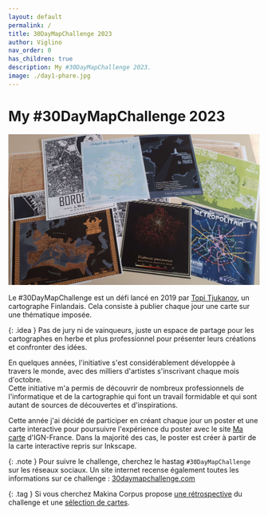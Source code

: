 ```yaml
---
layout: default
permalink: /
title: 30DayMapChallenge 2023
author: Viglino
nav_order: 0
has_children: true
description: My #30DayMapChallenge 2023.
image: ./day1-phare.jpg
---
```

# My #30DayMapChallenge 2023
![](./assets/banner.jpg)

Le #30DayMapChallenge est un défi lancé en 2019 par [Topi Tjukanov](https://tjukanov.org/), un cartographe Finlandais. Cela consiste à publier chaque jour une carte sur une thématique imposée.

{: .idea }
Pas de jury ni de vainqueurs, juste un espace de partage pour les cartographes en herbe et plus professionnel pour présenter leurs créations et confronter des idées.

En quelques années, l'initiative s'est considérablement développée à travers le monde, avec des milliers d'artistes s'inscrivant chaque mois d'octobre.    
Cette initiative m'a permis de découvrir de nombreux professionnels de l'informatique et de la cartographie qui font un travail formidable et qui sont autant de sources de découvertes et d'inspirations.

Cette année j'ai décidé de participer en créant chaque jour un poster et une carte interactive pour poursuivre l'expérience du poster avec le site [Ma carte](https://macarte.ign.fr/) d'IGN-France. Dans la majorité des cas, le poster est créer à partir de la carte interactive repris sur Inkscape.

{: .note }
Pour suivre le challenge, cherchez le hastag `#30DayMapChallenge` sur les réseaux sociaux.
Un site internet recense également toutes les informations sur ce challenge : [30daymapchallenge.com](https://30daymapchallenge.com/)

{: .tag }
Si vous cherchez Makina Corpus propose [une rétrospective](https://makina-corpus.com/sig-cartographie/retour-30daymapchallenge-2023) du challenge et une [sélection de cartes](https://github.com/makinacorpus/30DayMapChallenge/tree/main/30DayMapChallenge2023).